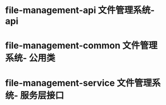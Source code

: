 # file-management-api           文件管理系统- api
# file-management-common        文件管理系统- 公用类
# file-management-service       文件管理系统- 服务层接口